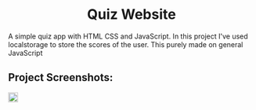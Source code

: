 <h1 align="center" id="title">Quiz Website</h1>

<p id="description">A simple quiz app with HTML CSS and JavaScript. In this project I've used localstorage to store the scores of the user. This purely made on general JavaScript</p>

<h2>Project Screenshots:</h2>

<img src="![Image](https://image.ibb.co/g0SdPw/Screenshot_from_2018_01_05_11_14_40.png)" alt="project-screenshot" width="20px" height="20px/">
